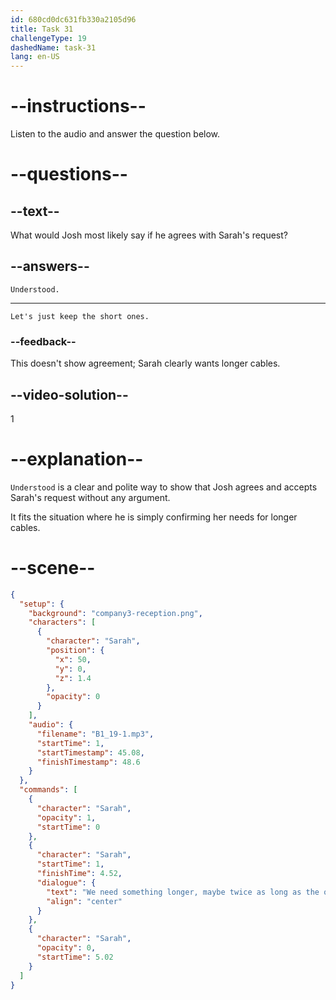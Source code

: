 ```yaml
---
id: 680cd0dc631fb330a2105d96
title: Task 31
challengeType: 19
dashedName: task-31
lang: en-US
---
```


<!-- SPEAKING -->

<!-- (Audio) Sarah: Yes, those cables were a bit short last time. We need something longer. Maybe twice as long as the ones we got before. -->

# --instructions--

Listen to the audio and answer the question below.

# --questions--

## --text--

What would Josh most likely say if he agrees with Sarah's request?

## --answers--

`Understood.`

---

`Let's just keep the short ones.`

### --feedback--

This doesn't show agreement; Sarah clearly wants longer cables.

## --video-solution--

1

# --explanation--

`Understood` is a clear and polite way to show that Josh agrees and accepts Sarah's request without any argument.

It fits the situation where he is simply confirming her needs for longer cables.

# --scene--

```json
{
  "setup": {
    "background": "company3-reception.png",
    "characters": [
      {
        "character": "Sarah",
        "position": {
          "x": 50,
          "y": 0,
          "z": 1.4
        },
        "opacity": 0
      }
    ],
    "audio": {
      "filename": "B1_19-1.mp3",
      "startTime": 1,
      "startTimestamp": 45.08,
      "finishTimestamp": 48.6
    }
  },
  "commands": [
    {
      "character": "Sarah",
      "opacity": 1,
      "startTime": 0
    },
    {
      "character": "Sarah",
      "startTime": 1,
      "finishTime": 4.52,
      "dialogue": {
        "text": "We need something longer, maybe twice as long as the ones we got before.",
        "align": "center"
      }
    },
    {
      "character": "Sarah",
      "opacity": 0,
      "startTime": 5.02
    }
  ]
}
```
